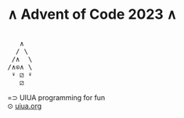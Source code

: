 ∧       Advent of Code 2023         ∧
=====================================
<pre>

   ∧
  / \
 /∧  \
/∧⊙∧ \
 ⍣ ⚂ ⍣
   ⚂
</pre>

  =⊃  UIUA programming for fun \
  ⊙   [uiua.org](www.uiua.org)
